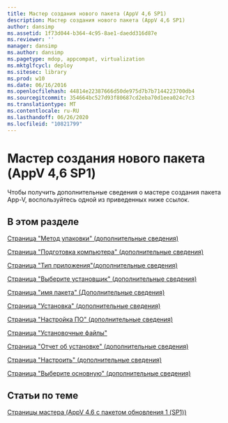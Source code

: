 ```yaml
---
title: Мастер создания нового пакета (AppV 4,6 SP1)
description: Мастер создания нового пакета (AppV 4,6 SP1)
author: dansimp
ms.assetid: 1f73d044-b364-4c95-8ae1-daedd316d87e
ms.reviewer: ''
manager: dansimp
ms.author: dansimp
ms.pagetype: mdop, appcompat, virtualization
ms.mktglfcycl: deploy
ms.sitesec: library
ms.prod: w10
ms.date: 06/16/2016
ms.openlocfilehash: 44814e22387666d50de975d7b7b7144223700db4
ms.sourcegitcommit: 354664bc527d93f80687cd2eba70d1eea024c7c3
ms.translationtype: MT
ms.contentlocale: ru-RU
ms.lasthandoff: 06/26/2020
ms.locfileid: "10821799"
---
```

# Мастер создания нового пакета (AppV 4,6 SP1)


Чтобы получить дополнительные сведения о мастере создания пакета App-V, воспользуйтесь одной из приведенных ниже ссылок.

## В этом разделе


<a href="" id="packaging-method-page--learn-more-"></a>[Страница "Метод упаковки" (дополнительные сведения)](packaging-method-page--learn-more-.md)  

<a href="" id="prepare-computer-page--learn-more-"></a>[Страница "Подготовка компьютера" (дополнительные сведения)](prepare-computer-page--learn-more-.md)  

<a href="" id="type-of-application-page--learn-more-"></a>[Страница "Тип приложения"(дополнительные сведения)](type-of-application-page--learn-more-.md)  

<a href="" id="select-installer-page--learn-more-"></a>[Страница "Выберите установщик" (дополнительные сведения)](select-installer-page--learn-more-.md)  

<a href="" id="package-name-page---learn-more-"></a>[Страница "имя пакета" (Дополнительные сведения)](package-name-page---learn-more-.md)  

<a href="" id="installation-page--learn-more-"></a>[Страница "Установка" (дополнительные сведения)](installation-page--learn-more-.md)  

<a href="" id="configure-software-page--learn-more-"></a>[Страница "Настройка ПО" (дополнительные сведения)](configure-software-page--learn-more-.md)  

<a href="" id="installation-files-page"></a>[Страница "Установочные файлы"](installation-files-page.md)  

<a href="" id="installation-report-page--learn-more-"></a>[Страница "Отчет об установке" (дополнительные сведения)](installation-report-page--learn-more-.md)  

<a href="" id="customize-page--learn-more-"></a>[Страница "Настроить" (дополнительные сведения)](customize-page--learn-more-.md)  

<a href="" id="select-primary-page--learn-more-"></a>[Страница "Выберите основную" (дополнительные сведения)](select-primary-page--learn-more-.md)  

## Статьи по теме


[Страницы мастера (AppV 4.6 с пакетом обновления 1 (SP1))](wizard-pages--appv-46-sp1-.md)

 

 





